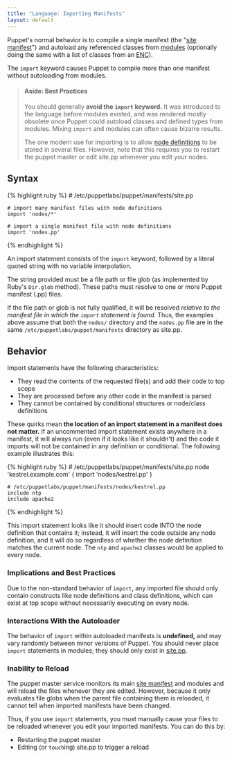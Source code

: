 ```yaml
---
title: "Language: Importing Manifests"
layout: default
---
```


<!-- TODO: need better link for site.pp and certname-->
[site_manifest]: ./lang_summary.html#files
[modules]: ./modules_fundamentals.html
[enc]: /guides/external_nodes.html
[node_definition]: ./lang_node_definitions.html

Puppet's normal behavior is to compile a single manifest (the "[site manifest][site_manifest]") and autoload any referenced classes from [modules][] (optionally doing the same with a list of classes from an [ENC][]). 

The `import` keyword causes Puppet to compile more than one manifest without autoloading from modules. 

> #### Aside: Best Practices
> 
> You should generally **avoid the `import` keyword.** It was introduced to the language before modules existed, and was rendered mostly obsolete once Puppet could autoload classes and defined types from modules. Mixing `import` and modules can often cause bizarre results.
> 
> The one modern use for importing is to allow [node definitions][node_definition] to be stored in several files. However, note that this requires you to restart the puppet master or edit site.pp whenever you edit your nodes. 

Syntax
-----

{% highlight ruby %}
    # /etc/puppetlabs/puppet/manifests/site.pp
    
    # import many manifest files with node definitions
    import 'nodes/*'
    
    # import a single manifest file with node definitions
    import 'nodes.pp'
{% endhighlight %}

An import statement consists of the `import` keyword, followed by a literal quoted string with no variable interpolation. 

The string provided must be a file path or file glob (as implemented by Ruby's `Dir.glob` method). These paths must resolve to one or more Puppet manifest (.pp) files.

If the file path or glob is not fully qualified, it will be resolved _relative to the manifest file in which the `import` statement is found._ Thus, the examples above assume that both the `nodes/` directory and the `nodes.pp` file are in the same `/etc/puppetlabs/puppet/manifests` directory as site.pp.

Behavior
-----

Import statements have the following characteristics:

* They read the contents of the requested file(s) and add their code to top scope
* They are processed before any other code in the manifest is parsed
* They cannot be contained by conditional structures or node/class definitions

These quirks mean **the location of an import statement in a manifest does not matter.** If an uncommented import statement exists anywhere in a manifest, it will always run (even if it looks like it shouldn't) and the code it imports will not be contained in any definition or conditional. The following example illustrates this:

{% highlight ruby %}
    # /etc/puppetlabs/puppet/manifests/site.pp
    node 'kestrel.example.com' {
        import 'nodes/kestrel.pp'
    }
    
    # /etc/puppetlabs/puppet/manifests/nodes/kestrel.pp
    include ntp
    include apache2
{% endhighlight %}

This import statement looks like it should insert code INTO the node definition that contains it; instead, it will insert the code outside any node definition, and it will do so regardless of whether the node definition matches the current node. The `ntp` and `apache2` classes would be applied to every node. 

### Implications and Best Practices

Due to the non-standard behavior of `import`, any imported file should only contain constructs like node definitions and class definitions, which can exist at top scope without necessarily executing on every node. 

### Interactions With the Autoloader

The behavior of `import` within autoloaded manifests is **undefined,** and may vary randomly between minor versions of Puppet. You should never place `import` statements in modules; they should only exist in [site.pp][site_manifest].

### Inability to Reload

The puppet master service monitors its main [site manifest][site_manifest] and modules and will reload the files whenever they are edited. However, because it only evaluates file globs when the parent file containing them is reloaded, it cannot tell when imported manifests have been changed. 

Thus, if you use `import` statements, you must manually cause your files to be reloaded whenever you edit your imported manifests. You can do this by:

* Restarting the puppet master
* Editing (or `touch`ing) site.pp to trigger a reload


